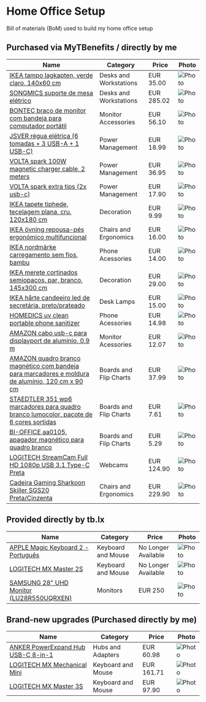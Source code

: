 # Home Office Setup

Bill of materials (BoM) used to build my home office setup

## Purchased via MyTBenefits / directly by me

| **Name** | **Category** | **Price** | **Photo** |
|---|---|---|---|
| [IKEA tampo lagkapten, verde claro, 140x60 cm](https://www.ikea.com/pt/pt/p/lagkapten-tampo-verde-claro-20522560/) | Desks and Workstations | EUR 35.00 | ![Photo](https://www.ikea.com/pt/pt/images/products/lagkapten-tampo-verde-claro__1073229_pe855663_s5.jpg) |
| [SONGMICS suporte de mesa elétrico](https://www.amazon.es/gp/product/B082PWSYSQ/) | Desks and Workstations | EUR 285.02 | ![Photo](https://m.media-amazon.com/images/I/61sWWn9RsFL._AC_SX679_.jpg) |
| [BONTEC braço de monitor com bandeja para computador portátil](https://www.amazon.es/gp/product/B074T9Y6G2/) | Monitor Accessories | EUR 56.10 | ![Photo](https://m.media-amazon.com/images/I/71OZxN1mF-L._AC_SX679_.jpg) |
| [JSVER régua elétrica (6 tomadas + 3 USB-A + 1 USB-C)](https://www.amazon.es/gp/product/B096FHDB7G/) | Power Management | EUR 18.99 | ![Photo](https://m.media-amazon.com/images/I/61o4quDOSuL._AC_SX679_.jpg) |
| [VOLTA spark 100W magnetic charger cable, 2 meters](https://voltacharger.com/collections/cables/products/volta-spark-3-tips?variant=39416697258072) | Power Management | EUR 36.95 | ![Photo](https://cdn.shopify.com/s/files/1/1812/3983/products/VoltaSp100W_1100x.png?v=1646856607) |
| [VOLTA spark extra tips (2x usb-c)](https://voltacharger.com/collections/tips/products/extra-volta-spark-tip) | Power Management | EUR 17.90 | ![Photo](https://cdn.shopify.com/s/files/1/1812/3983/products/6_1100x.png?v=1621185023) |
| [IKEA tapete tiphede, tecelagem plana, cru, 120x180 cm](https://www.ikea.com/pt/pt/p/tiphede-tapete-tecelagem-plana-cru-preto-40456757/) | Decoration | EUR 9.99 | ![Photo](https://www.ikea.com/pt/pt/images/products/tiphede-tapete-tecelagem-plana-cru-preto__0772066_pe755879_s5.jpg?f=xl) |
| [IKEA övning repousa-pés ergonómico multifuncional](https://www.ikea.com/pt/pt/p/oevning-repousa-pes-ergonomico-multifunc-10499150/) | Chairs and Ergonomics | EUR 16.00 | ![Photo](https://www.ikea.com/pt/pt/images/products/oevning-repousa-pes-ergonomico-multifunc__0957751_pe805114_s5.jpg?f=m) |
| [IKEA nordmärke carregamento sem fios, bambu](https://www.ikea.com/pt/pt/p/nordmaerke-carregamento-s-fios-bambu-50489998/) | Phone Acessories | EUR 14.00 | ![Photo](https://www.ikea.com/pt/pt/images/products/nordmaerke-carregamento-s-fios-bambu__1074485_pe817659_s5.jpg?f=m) |
| [IKEA merete cortinados semiopacos, par, branco, 145x300 cm](https://www.ikea.com/pt/pt/p/merete-cortinados-semiopacos-par-branco-90046843/) | Decoration | EUR 29.00 | ![Photo](https://www.ikea.com/pt/pt/images/products/merete-cortinados-semiopacos-par-branco__74221_pe190980_s5.jpg) |
| [IKEA hårte candeeiro led de secretária, preto/prateado](https://www.ikea.com/pt/pt/p/harte-candeeiro-led-de-secretaria-preto-prateado-20527242/) | Desk Lamps | EUR 15.00 | ![Photo](https://www.ikea.com/pt/pt/images/products/harte-candeeiro-led-de-secretaria-preto-prateado__0683780_pe720869_s5.jpg) |
| [HOMEDICS uv clean portable phone sanitizer](https://www.homedics.com/uv-clean-phone-sanitizer/) | Phone Acessories | EUR 14.98 | ![Photo](https://cdn11.bigcommerce.com/s-jelmg7hxh0/images/stencil/375x375/products/1402/10397/san-ph100bk-1__21123.1648055389.jpg) |
| [AMAZON cabo usb-c para displayport de alumínio, 0,9 m](https://www.amazon.es/gp/product/B081VKXFSC/) | Monitor Acessories | EUR 12.07 | ![Photo](https://m.media-amazon.com/images/I/613Ul7UMPmL._AC_SX679_.jpg) |
| [AMAZON quadro branco magnético com bandeja para marcadores e moldura de alumínio, 120 cm x 90 cm](https://www.amazon.es/gp/product/B077T5RQF7) | Boards and Flip Charts | EUR 37.99 | ![Photo](https://m.media-amazon.com/images/I/51AuzSTezFL._AC_SX679_.jpg) |
| [STAEDTLER 351 wp6 marcadores para quadro branco lumocolor, pacote de 6 cores sortidas](https://www.amazon.es/gp/product/B000J69O8E/) | Boards and Flip Charts | EUR 7.61 | ![Photo](https://m.media-amazon.com/images/I/61eAia6XYkL._AC_SX679_.jpg) |
| [BI-OFFICE aa0105, apagador magnético para quadro branco](https://www.amazon.es/gp/product/B000NMAY74/) | Boards and Flip Charts | EUR 5.29 | ![Photo](https://m.media-amazon.com/images/I/4154td5lBML._AC_.jpg) |
| [LOGITECH StreamCam Full HD 1080p USB 3.1 Type-C Preta](https://www.pcdiga.com/webcam-logitech-for-creators-streamcam-full-hd-1080p-usb-3-1-type-c-preta-960-001281?search=webcam%20logitech) | Webcams | EUR 124.90 | ![Photo](https://static.pcdiga.com/media/catalog/product/cache/7800e686cb8ccc75494e29411e232323/p/0/p027047_1.jpg) |
| [Cadeira Gaming Sharkoon Skiller SGS20 Preta/Cinzenta](https://www.pcdiga.com/cadeira-gaming-sharkoon-skiller-sgs20-preta-vermelha-4044951034994?search=cadeira) | Chairs and Ergonomics | EUR 229.90 | ![Photo](https://static.pcdiga.com/media/catalog/product/cache/7800e686cb8ccc75494e29411e232323/s/g/sgs20_pu_red_01.jpg) |

## Provided directly by tb.lx

| **Name** | **Category** | **Price** | **Photo** |
|---|---|---|---|
| [APPLE Magic Keyboard 2 - Português](https://www.amazon.com.br/Apple-MLA22LL-A-Magic-Keyboard/dp/B016QO64FI) | Keyboard and Mouse | No Longer Available | ![Photo](https://m.media-amazon.com/images/I/71RlPPhBpQL._AC_SL1500_.jpg) |
| [LOGITECH MX Master 2S](https://www.logitech.com/en-us/eol/mx-master-2s-mouse.910-005131.html) | Keyboard and Mouse | No Longer Available | ![Photo](https://resource.logitech.com/w_900,h_900,c_limit,q_auto,f_auto,dpr_1.0/d_transparent.gif/content/dam/products/logitech/mice/mx-master-2s-mouse/910-005131/mx-master-2s65106.png?v=1) |
| [SAMSUNG 28" UHD Monitor (LU28R550UQRXEN)](https://www.samsung.com/pt/monitors/high-resolution/ur55-28-inch-ips-uhd-4k-lu28r550uqrxen/) | Monitors | EUR 250 | ![Photo](https://images.samsung.com/is/image/samsung/p6pim/pt/lu28r550uqrxen/gallery/pt-uhd-ur55-333713-lu28r550uqrxen-458304231?$1300_1038_PNG$) |

## Brand-new upgrades (Purchased directly by me)

| **Name** | **Category** | **Price** | **Photo** |
|---|---|---|---|
| [ANKER PowerExpand Hub USB-C 8-in-1](https://www.amazon.es/-/pt/gp/product/B087QZVQJX/ref=ppx_yo_dt_b_asin_title_o02_s00?ie=UTF8&psc=1) | Hubs and Adapters | EUR 60.98 | ![Photo](https://m.media-amazon.com/images/I/717pAQ+pP9L._AC_SL1500_.jpg) |
| [LOGITECH MX Mechanical Mini](https://www.amazon.es/dp/B07W6J5VYN?ref_=ast_sto_dp) | Keyboard and Mouse | EUR 161.71 | ![Photo](https://m.media-amazon.com/images/I/611sCkk3F1L._AC_SL1500_.jpg) |
| [LOGITECH MX Master 3S](https://www.pcdiga.com/rato-optico-logitech-mx-master-3s-wireless-bluetooth-8000dpi-black-910-006559-5099206103726) | Keyboard and Mouse | EUR 97.90 | ![Photo](https://static.pcdiga.com/media/catalog/product/cache/4a9972e1440204cef7cf19ceb7c4fc35/p/0/p044937_a0.jpg) |
